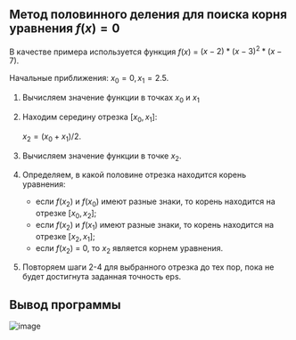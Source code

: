 ## Метод половинного деления для поиска корня уравнения $`f(x) = 0`$

В качестве примера используется функция $`f(x)`$ = $`(x-2)*(x-3)^2*(x-7)`$.

Начальные приближения: $`x_0 = 0, x_1 = 2.5`$.

1. Вычисляем значение функции в точках $`x_0`$ и $`x_1`$

2. Находим середину отрезка [$`x_0, x_1`$]:

   $`x_2 = (x_0 + x_1) / 2`$.

3. Вычисляем значение функции в точке $`x_2`$.

4. Определяем, в какой половине отрезка находится корень уравнения:

   - если $`f(x_2)`$ и $`f(x_0)`$ имеют разные знаки, то корень находится на отрезке [$`x_0, x_2`$];
   - если $`f(x_2)`$ и $`f(x_1)`$ имеют разные знаки, то корень находится на отрезке [$`x_2, x_1`$];
   - если $`f(x_2)`$ = 0, то $`x_2`$ является корнем уравнения.

5. Повторяем шаги 2-4 для выбранного отрезка до тех пор, пока не будет достигнута заданная точность eps.

## Вывод программы
![image](https://github.com/zhuzzzhha/numerical_methods/assets/90785698/74989684-94d2-417d-b7af-cb5bed351fba)

